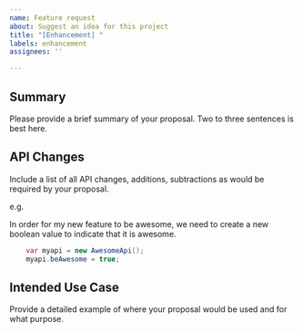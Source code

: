 ```yaml
---
name: Feature request
about: Suggest an idea for this project
title: "[Enhancement] "
labels: enhancement
assignees: ''

---
```


## Summary
Please provide a brief summary of your proposal. Two to three sentences is best here.

## API Changes
Include a list of all API changes, additions, subtractions as would be required by your proposal.

e.g.

In order for my new feature to be awesome, we need to create a new boolean value to indicate that it is awesome.

```csharp
    var myapi = new AwesomeApi();
    myapi.beAwesome = true;
```

## Intended Use Case
Provide a detailed example of where your proposal would be used and for what purpose.
